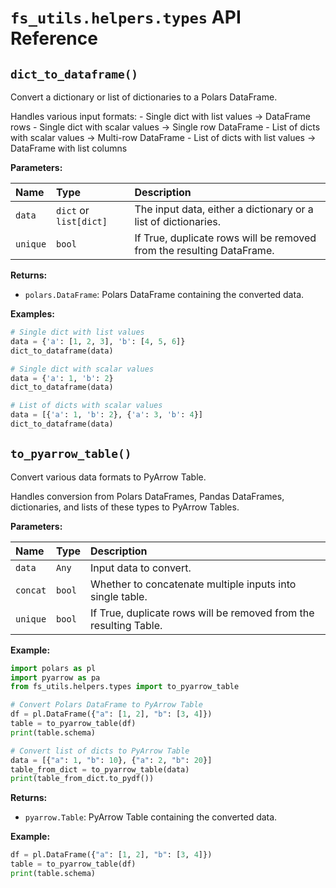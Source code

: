 # `fs_utils.helpers.types` API Reference

## `dict_to_dataframe()`

Convert a dictionary or list of dictionaries to a Polars DataFrame.

Handles various input formats: - Single dict with list values -> DataFrame rows - Single dict with scalar values -> Single row DataFrame - List of dicts with scalar values -> Multi-row DataFrame - List of dicts with list values -> DataFrame with list columns

**Parameters:**

| Name | Type | Description |
|:---|:---|:---|
| `data` | `dict` or `list[dict]` | The input data, either a dictionary or a list of dictionaries. |
| `unique` | `bool` | If True, duplicate rows will be removed from the resulting DataFrame. |

**Returns:**

- `polars.DataFrame`: Polars DataFrame containing the converted data.

**Examples:**
```python
# Single dict with list values
data = {'a': [1, 2, 3], 'b': [4, 5, 6]}
dict_to_dataframe(data)

# Single dict with scalar values
data = {'a': 1, 'b': 2}
dict_to_dataframe(data)

# List of dicts with scalar values
data = [{'a': 1, 'b': 2}, {'a': 3, 'b': 4}]
dict_to_dataframe(data)
```

## `to_pyarrow_table()`

Convert various data formats to PyArrow Table.

Handles conversion from Polars DataFrames, Pandas DataFrames, dictionaries, and lists of these types to PyArrow Tables.

**Parameters:**

| Name | Type | Description |
|:---|:---|:---|
| `data` | `Any` | Input data to convert. |
| `concat` | `bool` | Whether to concatenate multiple inputs into single table. |
| `unique` | `bool` | If True, duplicate rows will be removed from the resulting Table. |

**Example:**

```python
import polars as pl
import pyarrow as pa
from fs_utils.helpers.types import to_pyarrow_table

# Convert Polars DataFrame to PyArrow Table
df = pl.DataFrame({"a": [1, 2], "b": [3, 4]})
table = to_pyarrow_table(df)
print(table.schema)

# Convert list of dicts to PyArrow Table
data = [{"a": 1, "b": 10}, {"a": 2, "b": 20}]
table_from_dict = to_pyarrow_table(data)
print(table_from_dict.to_pydf())
```

**Returns:**

- `pyarrow.Table`: PyArrow Table containing the converted data.

**Example:**
```python
df = pl.DataFrame({"a": [1, 2], "b": [3, 4]})
table = to_pyarrow_table(df)
print(table.schema)
```